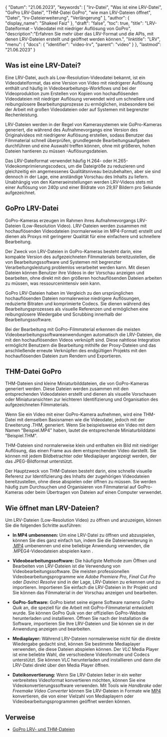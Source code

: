 {
"Datum": "21.06.2023",
  "keywords": [
"lrv-Datei",
"Was ist eine LRV-Datei",
"GoPro LRV-Datei",
"THM-Datei GoPro",
"wie man LRV-Dateien öffnet",
"Datei",
"lrv-Dateierweiterung",
"Verlängerung"
],
  "author": {
"display_name": "Shakeel Faiz"
},
"draft": "false",
"toc": true,
"title": "LRV-Dateiformat – Videodatei mit niedriger Auflösung von GoPro",
  "description":"Erfahren Sie mehr über das LRV-Format und die APIs, mit denen LRV-Dateien erstellt und geöffnet werden können.",
"linktitle": "LRV",
  "menu": {
    "docs": {
      "identifier": "video-lrv",
"parent": "video"
}
},
"lastmod": "21.06.2023"
}

## Was ist eine LRV-Datei?

Eine LRV-Datei, auch als Low-Resolution-Videodatei bekannt, ist ein Videodateiformat, das eine Version von Video mit niedrigerer Auflösung enthält und häufig in Videobearbeitungs-Workflows und bei der Videoproduktion zum Erstellen von Kopien von hochauflösenden Videodateien mit niedriger Auflösung verwendet wird um schnellere und reibungslosere Bearbeitungsprozesse zu ermöglichen, insbesondere bei der Arbeit mit großen Videodateien oder auf Systemen mit begrenzter Rechenleistung.

LRV-Dateien werden in der Regel von Kamerasystemen wie GoPro-Kameras generiert, die während des Aufnahmevorgangs eine Version des Originalvideos mit niedrigerer Auflösung erstellen, sodass Benutzer das Filmmaterial schnell überprüfen, grundlegende Bearbeitungsaufgaben durchführen und eine Auswahl treffen können, ohne mit größeren, hohen Dateien hantieren zu müssen -Auflösungsdateien.

Das LRV-Dateiformat verwendet häufig H.264- oder H.265-Videokomprimierungscodecs, um die Dateigröße zu reduzieren und gleichzeitig ein angemessenes Qualitätsniveau beizubehalten, aber sie sind dennoch in der Lage, eine anständige Vorschau des Inhalts zu liefern. Unabhängig von den Kameraeinstellungen werden LRV-Videos stets mit einer Auflösung von 240p und einer Bildrate von 29,97 Bildern pro Sekunde aufgezeichnet.

## GoPro LRV-Datei

GoPro-Kameras erzeugen im Rahmen ihres Aufnahmevorgangs LRV-Dateien (Low-Resolution Video). LRV-Dateien werden zusammen mit hochauflösenden Videodateien (normalerweise im MP4-Format) erstellt und dienen als Proxys mit geringerer Qualität für eine einfachere und schnellere Bearbeitung.

Der Zweck von LRV-Dateien in GoPro-Kameras besteht darin, eine kompakte Version des aufgezeichneten Filmmaterials bereitzustellen, die von Bearbeitungssoftware und Systemen mit begrenzter Verarbeitungsleistung problemlos verarbeitet werden kann. Mit diesen Dateien können Benutzer ihre Videos in der Vorschau anzeigen und bearbeiten, ohne direkt mit den größeren hochauflösenden Dateien arbeiten zu müssen, was ressourcenintensiv sein kann.

GoPro LRV-Dateien haben im Vergleich zu den ursprünglichen hochauflösenden Dateien normalerweise niedrigere Auflösungen, reduzierte Bitraten und komprimierte Codecs. Sie dienen während des Bearbeitungsprozesses als visuelle Referenzen und ermöglichen eine reibungslosere Wiedergabe und Scrubbing innerhalb der Bearbeitungssoftware.

Bei der Bearbeitung mit GoPro-Filmmaterial erkennen die meisten Videobearbeitungssoftwareanwendungen automatisch die LRV-Dateien, die mit den hochauflösenden Videos verknüpft sind. Diese nahtlose Integration ermöglicht Benutzern die Bearbeitung mithilfe der Proxy-Dateien und das anschließende erneute Verknüpfen des endgültigen Projekts mit den hochauflösenden Dateien zum Rendern und Exportieren.

## THM-Datei GoPro

THM-Dateien sind kleine Miniaturbilddateien, die von GoPro-Kameras generiert werden. Diese Dateien werden zusammen mit den entsprechenden Videodateien erstellt und dienen als visuelle Vorschauen oder Miniaturansichten zur leichteren Identifizierung und Organisation des aufgezeichneten Filmmaterials.

Wenn Sie ein Video mit einer GoPro-Kamera aufnehmen, wird eine THM-Datei mit demselben Basisnamen wie die Videodatei, jedoch mit der Erweiterung .THM, generiert. Wenn Sie beispielsweise ein Video mit dem Namen "Beispiel.MP4" haben, lautet die entsprechende Miniaturbilddatei "Beispiel.THM".

THM-Dateien sind normalerweise klein und enthalten ein Bild mit niedriger Auflösung, das einen Frame aus dem entsprechenden Video darstellt. Sie können mit jedem Bildbetrachter oder Mediaplayer angezeigt werden, der das JPEG-Bildformat unterstützt.

Der Hauptzweck von THM-Dateien besteht darin, eine schnelle visuelle Referenz zur Identifizierung des Inhalts der zugehörigen Videodateien bereitzustellen, ohne diese abspielen oder öffnen zu müssen. Sie werden häufig zum Durchsuchen und Organisieren von Filmmaterial auf GoPro-Kameras oder beim Übertragen von Dateien auf einen Computer verwendet.

## Wie öffnet man LRV-Dateien?

Um LRV-Dateien (Low-Resolution Video) zu öffnen und anzuzeigen, können Sie die folgenden Schritte ausführen:

- **In MP4 umbenennen:** Um eine LRV-Datei zu öffnen und abzuspielen, können Sie dies ganz einfach tun, indem Sie die Dateierweiterung in [.MP4](/video/mp4/) umbenennen und eine beliebige Anwendung verwenden, die .MPEG4-Videodateien abspielen kann .

- **Videobearbeitungssoftware:** Die häufigste Methode zum Öffnen und Bearbeiten von LRV-Dateien ist die Verwendung von Videobearbeitungssoftware. Die meisten professionellen Videobearbeitungsprogramme wie _Adobe Premiere Pro_, _Final Cut Pro_ oder _Davinci Resolve_ sind in der Lage, LRV-Dateien zu erkennen und zu importieren. Importieren Sie einfach die LRV-Dateien in Ihr Projekt und Sie können das Filmmaterial in der Vorschau anzeigen und bearbeiten.

- **GoPro-Software:** GoPro bietet seine eigene Software namens _GoPro Quik_ an, die speziell für die Arbeit mit GoPro-Filmmaterial entwickelt wurde. Sie können GoPro Quik von der offiziellen GoPro-Website herunterladen und installieren. Öffnen Sie nach der Installation die Software, importieren Sie Ihre LRV-Dateien und Sie können sie in der Anwendung anzeigen und bearbeiten.

- **Mediaplayer:** Während LRV-Dateien normalerweise nicht für die direkte Wiedergabe gedacht sind, können Sie bestimmte Mediaplayer verwenden, die diese Dateien abspielen können. Der _VLC_ Media Player ist eine beliebte Wahl, die verschiedene Videoformate und Codecs unterstützt. Sie können VLC herunterladen und installieren und dann die LRV-Datei direkt über den Media Player öffnen.

- **Dateikonvertierung:** Wenn Sie LRV-Dateien lieber in ein weiter verbreitetes Videoformat konvertieren möchten, können Sie eine Videokonvertierungssoftware verwenden. Mit Tools wie _Handbrake_ oder _Freemake Video Converter_ können Sie LRV-Dateien in Formate wie [MP4](/video/mp4/) konvertieren, die von einer Vielzahl von Mediaplayern oder Videobearbeitungsprogrammen geöffnet werden können.

## Verweise
* [GoPro LRV- und THM-Dateien](https://shotkit.com/lrv-thm-file/)

